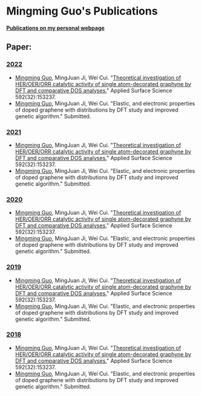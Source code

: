 # Mingming Guo's Publications

[**Publications on my personal webpage**](http://www.guomm.top/Publication.html)

## Paper:
### [2022](https://github.com/quanghuy0497/Writing-in-the-Science_Stanford/tree/main/Unit%2001%20-%20Principles%20of%20effective%20writing)
+ [Mingming Guo](http://www.guomm.top), MingJuan Ji, Wei Cui. "[Theoretical investigation of HER/OER/ORR catalytic activity of single atom-decorated graphyne by DFT and comparative DOS analyses.](https://doi.org/10.1016/j.apsusc.2022.153237)" Applied Surface Science 592(32):153237. 
+ [Mingming Guo](http://www.guomm.top), MingJuan Ji, Wei Cui. "Elastic, and electronic properties of doped graphene with distributions by DFT study and improved genetic algorithm." Submitted.

### [2021](https://github.com/quanghuy0497/Writing-in-the-Science_Stanford/tree/main/Unit%2001%20-%20Principles%20of%20effective%20writing)
+ [Mingming Guo](http://www.guomm.top), MingJuan Ji, Wei Cui. "[Theoretical investigation of HER/OER/ORR catalytic activity of single atom-decorated graphyne by DFT and comparative DOS analyses.](https://doi.org/10.1016/j.apsusc.2022.153237)" Applied Surface Science 592(32):153237. 
+ [Mingming Guo](http://www.guomm.top), MingJuan Ji, Wei Cui. "Elastic, and electronic properties of doped graphene with distributions by DFT study and improved genetic algorithm." Submitted.

### [2020](https://github.com/quanghuy0497/Writing-in-the-Science_Stanford/tree/main/Unit%2001%20-%20Principles%20of%20effective%20writing)
+ [Mingming Guo](http://www.guomm.top), MingJuan Ji, Wei Cui. "[Theoretical investigation of HER/OER/ORR catalytic activity of single atom-decorated graphyne by DFT and comparative DOS analyses.](https://doi.org/10.1016/j.apsusc.2022.153237)" Applied Surface Science 592(32):153237. 
+ [Mingming Guo](http://www.guomm.top), MingJuan Ji, Wei Cui. "Elastic, and electronic properties of doped graphene with distributions by DFT study and improved genetic algorithm." Submitted.

### [2019](https://github.com/quanghuy0497/Writing-in-the-Science_Stanford/tree/main/Unit%2001%20-%20Principles%20of%20effective%20writing)
+ [Mingming Guo](http://www.guomm.top), MingJuan Ji, Wei Cui. "[Theoretical investigation of HER/OER/ORR catalytic activity of single atom-decorated graphyne by DFT and comparative DOS analyses.](https://doi.org/10.1016/j.apsusc.2022.153237)" Applied Surface Science 592(32):153237. 
+ [Mingming Guo](http://www.guomm.top), MingJuan Ji, Wei Cui. "Elastic, and electronic properties of doped graphene with distributions by DFT study and improved genetic algorithm." Submitted.

### [2018](https://github.com/quanghuy0497/Writing-in-the-Science_Stanford/tree/main/Unit%2001%20-%20Principles%20of%20effective%20writing)
+ [Mingming Guo](http://www.guomm.top), MingJuan Ji, Wei Cui. "[Theoretical investigation of HER/OER/ORR catalytic activity of single atom-decorated graphyne by DFT and comparative DOS analyses.](https://doi.org/10.1016/j.apsusc.2022.153237)" Applied Surface Science 592(32):153237. 
+ [Mingming Guo](http://www.guomm.top), MingJuan Ji, Wei Cui. "Elastic, and electronic properties of doped graphene with distributions by DFT study and improved genetic algorithm." Submitted.




